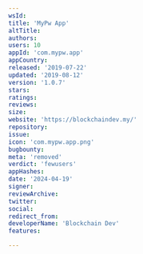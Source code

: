 ```yaml
---
wsId: 
title: 'MyPw App'
altTitle: 
authors: 
users: 10
appId: 'com.mypw.app'
appCountry: 
released: '2019-07-22'
updated: '2019-08-12'
version: '1.0.7'
stars: 
ratings: 
reviews: 
size: 
website: 'https://blockchaindev.my/'
repository: 
issue: 
icon: 'com.mypw.app.png'
bugbounty: 
meta: 'removed'
verdict: 'fewusers'
appHashes: 
date: '2024-04-19'
signer: 
reviewArchive: 
twitter: 
social: 
redirect_from: 
developerName: 'Blockchain Dev'
features: 

---
```



